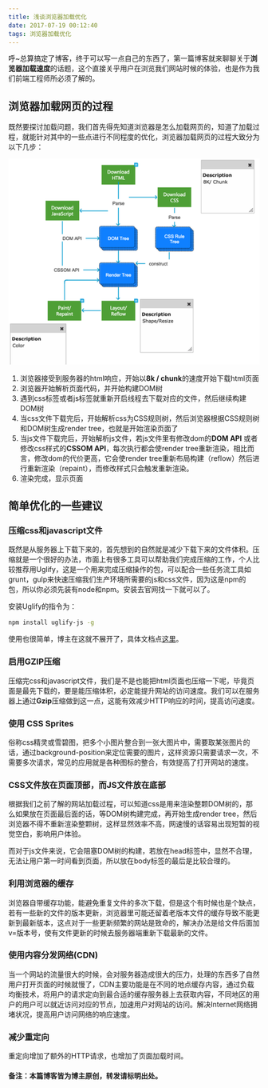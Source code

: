 ```yaml
---
title: 浅谈浏览器加载优化
date: 2017-07-19 00:12:40
tags: 浏览器加载优化
---
```

呼~总算搞定了博客，终于可以写一点自己的东西了，第一篇博客就来聊聊关于**浏览器加载速度**的话题，这个直接关乎用户在浏览我们网站时候的体验，也是作为我们前端工程师所必须了解的。

<!-- more -->

## <mblue>浏览器加载网页的过程</mblue>
既然要探讨加载问题，我们首先得先知道浏览器是怎么加载网页的，知道了加载过程，就能针对其中的一些点进行不同程度的优化，浏览器加载网页的过程大致分为以下几步：

  ![浏览器加载过程](浅谈浏览器加载优化/render_dom.png)
  
   1. 浏览器接受到服务器的html响应，开始以**8k / chunk**的速度开始下载html页面
   2. 浏览器开始解析页面代码，并开始构建<mred>DOM树</mred>
   3. 遇到css标签或者js标签就重新开启线程去下载对应的文件，然后继续构建<mred>DOM树</mred>
   4. 当css文件下载完后，开始解析css为<mred>CSS规则树</mred>，然后浏览器根据<mred>CSS规则树</mred>和<mred>DOM树</mred>生成<mred>render tree</mred>，也就是开始渲染页面了
   5. 当js文件下载完后，开始解析js文件，若js文件里有修改dom的**DOM API** 或者修改css样式的**CSSOM API**，每次执行都会使<mred>render tree</mred>重新渲染，相比而言，修改dom的代价更高，它会使<mred>render tree</mred>重新布局构建（reflow）然后进行重新渲染（repaint），而修改样式只会触发重新渲染。
   6. 渲染完成，显示页面

## <mblue>简单优化的一些建议</mblue>
### <mblack>压缩css和javascript文件</mblack>
既然是从服务器上下载下来的，首先想到的自然就是减少下载下来的文件体积。压缩就是一个很好的办法，市面上有很多工具可以帮助我们完成压缩的工作，个人比较推荐用<mred>Uglify</mred>，这是一个用来完成压缩操作的包，可以配合一些任务流工具如<mred>grunt</mred>，<mred>gulp</mred>来快速压缩我们生产环境所需要的js和css文件，因为这是npm的包，所以你必须先装有<mred>node</mred>和<mred>npm</mred>。安装去官网找一下就可以了。

安装<mred>Uglify</mred>的指令为：

``` bash
npm install uglify-js -g

```

使用也很简单，博主在这就不展开了，具体文档点[<mlink>这里</mlink>](https://github.com/mishoo/UglifyJS2)。

### <mblack>启用GZIP压缩</mblack>
压缩完css和javascript文件，我们是不是也能把html页面也压缩一下呢，毕竟页面是最先下载的，要是能压缩体积，必定能提升网站的访问速度。我们可以在服务器上通过**Gzip**压缩做到这一点，这能有效减少HTTP响应的时间，提高访问速度。

### <mblack>使用 CSS Sprites</mblack>
俗称css精灵或雪碧图，把多个小图片整合到一张大图片中，需要取某张图片的话，通过<mred>background-position</mred>来定位需要的图片，这样资源只需要请求一次，不需要多次请求，常见的应用就是各种图标的整合，有效提高了打开网站的速度。

### <mblack>CSS文件放在页面顶部，而JS文件放在底部</mblack>
根据我们之前了解的网站加载过程，可以知道css是用来渲染整颗<mred>DOM树</mred>的，那么如果放在页面最后面的话，等<mred>DOM树</mred>构建完成，再开始生成<mred>render tree</mred>，然后浏览器不得不重新渲染整颗树，这样显然效率不高，网速慢的话容易出现短暂的视觉空白，影响用户体验。

而对于js文件来说，它会阻塞DOM树的构建，若放在<mred>head</mred>标签中，显然不合理，无法让用户第一时间看到页面，所以放在<mred>body</mred>标签的最后是比较合理的。

### <mblack>利用浏览器的缓存</mblack>
浏览器自带缓存功能，能避免重复文件的多次下载，但是这个有时候也是个缺点，若有一些新的文件的版本更新，浏览器里可能还留着老版本文件的缓存导致不能更新到最新版本，这点对于一些更新频繁的网站是致命的，解决办法是给文件后面加<mred>v=</mred>版本号，使有文件更新的时候去服务器端重新下载最新的文件。

### <mblack>使用内容分发网络(CDN)</mblack>
当一个网站的流量很大的时候，会对服务器造成很大的压力，处理的东西多了自然用户打开页面的时候就慢了，<mred>CDN</mred>主要功能是在不同的地点缓存内容，通过负载均衡技术，将用户的请求定向到最合适的缓存服务器上去获取内容，不同地区的用户的用户可以就近访问对应的节点，加速用户对网站的访问。解决Internet网络拥堵状况，提高用户访问网络的响应速度。

### <mblack>减少重定向</mblack>
重定向增加了额外的HTTP请求，也增加了页面加载时间。
#### 备注：本篇博客皆为博主原创，转发请标明出处。





   
 